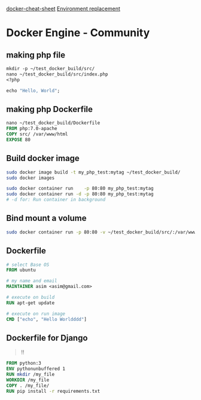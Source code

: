 [docker-cheat-sheet](https://github.com/wsargent/docker-cheat-sheet#dockerfile)
[Environment replacement](https://docs.docker.com/engine/reference/builder/#environment-replacement)

# Docker Engine - Community

## making php file
```dockerfile
mkdir -p ~/test_docker_build/src/ 
nano ~/test_docker_build/src/index.php
<?php

echo "Hello, World";
```


## making php Dockerfile
```dockerfile
nano ~/test_docker_build/Dockerfile
FROM php:7.0-apache
COPY src/ /var/www/html
EXPOSE 80
```


## Build docker image
```bash
sudo docker image build -t my_php_test:mytag ~/test_docker_build/
sudo docker images

sudo docker container run    -p 80:80 my_php_test:mytag
sudo docker container run -d -p 80:80 my_php_test:mytag
# -d for: Run container in background
```

## Bind mount a volume
```bash
sudo docker container run -p 80:80 -v ~/test_docker_build/src/:/var/www/html/ my_php_test
```


## Dockerfile
```dockerfile
# select Base OS
FROM ubuntu

# my name and email 
MAINTAINER asim <asim@gmail.com>

# execute on build
RUN apt-get update

# execute on run image
CMD ["echo", "Hello Worldddd"]
```


## Dockerfile for Django 
> !!
```dockerfile
FROM python:3
ENV pythonunbuffered 1
RUN mkdir /my_file
WORKDIR /my_file
COPY . /my_file/
RUN pip install -r requirements.txt
```
